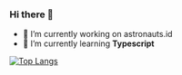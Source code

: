 ### Hi there 👋

- 🔭 I’m currently working on astronauts.id
- 🌱 I’m currently learning **Typescript**

[![Top Langs](https://github-readme-stats.vercel.app/api/top-langs/?username=andhikaribrahim&layout=compact)](https://github.com/anuraghazra/github-readme-stats)

<script src="https://gist.github.com/andhikaribrahim/4605617ca33f11c6ab6a28c71dd04777.js"></script>

<!--
**andhikaribrahim/andhikaribrahim** is a ✨ _special_ ✨ repository because its `README.md` (this file) appears on your GitHub profile.

Here are some ideas to get you started:

- 🔭 I’m currently working on ...
- 🌱 I’m currently learning ...
- 👯 I’m looking to collaborate on ...
- 🤔 I’m looking for help with ...
- 💬 Ask me about ...
- 📫 How to reach me: ...
- 😄 Pronouns: ...
- ⚡ Fun fact: ...
-->
